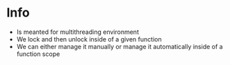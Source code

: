 # Info
- Is meanted for multithreading environment
- We lock and then unlock inside of a given function
- We can either manage it manually or manage it automatically inside of a function scope